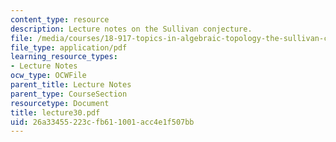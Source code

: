 ```yaml
---
content_type: resource
description: Lecture notes on the Sullivan conjecture.
file: /media/courses/18-917-topics-in-algebraic-topology-the-sullivan-conjecture-fall-2007/26a33455223cfb611001acc4e1f507bb_lecture30.pdf
file_type: application/pdf
learning_resource_types:
- Lecture Notes
ocw_type: OCWFile
parent_title: Lecture Notes
parent_type: CourseSection
resourcetype: Document
title: lecture30.pdf
uid: 26a33455-223c-fb61-1001-acc4e1f507bb
---
```

